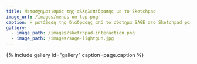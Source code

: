 ```yaml
---
title: Μετασχηματισμός της αλληλεπίδρασης με το Sketchpad 
image_url: /images/menus-on-top.png
caption: Η μετάβαση της διάδρασης από το σύστημα SAGE στο Sketchpad φαίνεται σχετικά μικρή, αλλά η καινοτομία του τελευταίου βρίσκεται περισσότερο στο λογισμικό διάδρασης, το οποίο έπρεπε να εφευρεθεί από την αρχή, παρά στο υλικό διάδρασης το οποίο βασίζεται στις υπάρχουσες συσκευές της πένας και της οθόνης του ραντάρ.
gallery:
  - image_path: /images/sketchpad-interaction.png
  - image_path: /images/sage-lightgun.jpg
---
```

    
{% include gallery id="gallery" caption=page.caption %}

